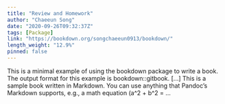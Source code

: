 ```yaml
---
title: "Review and Homework"
author: "Chaeeun Song"
date: "2020-09-26T09:32:37Z"
tags: [Package]
link: "https://bookdown.org/songchaeeun0913/bookdown/"
length_weight: "12.9%"
pinned: false
---
```


This is a minimal example of using the bookdown package to write a book. The output format for this example is bookdown::gitbook. [...] This is a sample book written in Markdown. You can use anything that Pandoc’s Markdown supports, e.g., a math equation \(a^2 + b^2 = ...
